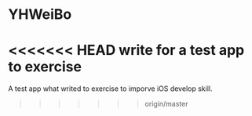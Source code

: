 # YHWeiBo
<<<<<<< HEAD
write for a test app to exercise
=======

A test app what writed to exercise to imporve iOS develop skill.
>>>>>>> origin/master
